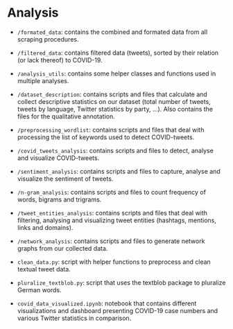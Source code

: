 # Analysis

- `/formated_data`: contains the combined and formated data from all scraping procedures.

- `/filtered_data`: contains filtered data (tweets), sorted by their relation (or lack thereof) to COVID-19.

- `/analysis_utils`: contains some helper classes and functions used in multiple analyses.

- `/dataset_description`: contains scripts and files that calculate and collect descriptive statistics on our dataset (total number of tweets, tweets by language, Twitter statistics by party, ...). Also contains the files for the qualitative annotation.

- `/preprocessing_wordlist`: contains scripts and files that deal with processing the list of keywords used to detect COVID-tweets.

- `/covid_tweets_analysis`: contains scripts and files to detect, analyse and visualize COVID-tweets.

- `/sentiment_analysis`: contains scripts and files to capture, analyse and visualize the sentiment of tweets.

- `/n-gram_analysis`: contains scripts and files to count frequency of words, bigrams and trigrams.
  
- `/tweet_entities_analysis`: contains scripts and files that deal with filtering, analysing and visualizing tweet entities (hashtags, mentions, links and domains).

- `/network_analysis`: contains scripts and files to generate network graphs from our collected data.

- `clean_data.py`: script with helper functions to preprocess and clean textual tweet data.

- `pluralize_textblob.py`: script that uses the textblob package to pluralize German words.

- `covid_data_visualized.ipynb`: notebook that contains different visualizations and dashboard presenting COVID-19 case numbers and various Twitter statistics in comparison.